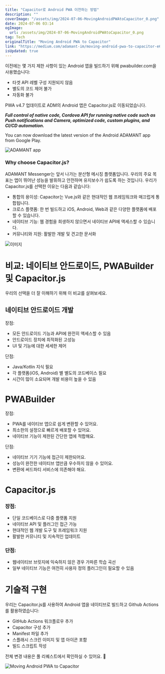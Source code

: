 ```yaml
---
title: "Capacitor로 Android PWA 이전하는 방법"
description: ""
coverImage: "/assets/img/2024-07-06-MovingAndroidPWAtoCapacitor_0.png"
date: 2024-07-06 03:14
ogImage:
  url: /assets/img/2024-07-06-MovingAndroidPWAtoCapacitor_0.png
tag: Tech
originalTitle: "Moving Android PWA to Capacitor"
link: "https://medium.com/adamant-im/moving-android-pwa-to-capacitor-e64b923284c0"
isUpdated: true
---
```


이전에는 몇 가지 제한 사항이 있는 Android 앱을 빌드하기 위해 pwabuilder.com을 사용했습니다:

- 타겟 API 레벨 구성 지원되지 않음
- 별도의 코드 제어 불가
- 자동화 불가

PWA v4.7 업데이트로 ADM의 Android 앱은 Capacitor.js로 이동되었습니다.

<!-- cozy-coder - 수평 -->

<ins class="adsbygoogle"
     style="display:block"
     data-ad-client="ca-pub-4877378276818686"
     data-ad-slot="1107185301"
     data-ad-format="auto"
     data-full-width-responsive="true"></ins>

<script>
     (adsbygoogle = window.adsbygoogle || []).push({});
</script>

**_Full control of native code, Cordova API for running native code such as Push notifications and Camera, optimized code, custom plugins, and CI/CD automation._**

You can now download the latest version of the Android ADAMANT app from Google Play.

![ADAMANT app](/assets/img/2024-07-06-MovingAndroidPWAtoCapacitor_1.png)

### Why choose Capacitor.js?

<!-- cozy-coder - 수평 -->

<ins class="adsbygoogle"
     style="display:block"
     data-ad-client="ca-pub-4877378276818686"
     data-ad-slot="1107185301"
     data-ad-format="auto"
     data-full-width-responsive="true"></ins>

<script>
     (adsbygoogle = window.adsbygoogle || []).push({});
</script>

ADAMANT Messenger는 앞서 나가는 분산형 메시징 플랫폼입니다. 우리의 주요 목표는 앱이 뛰어난 성능을 발휘하고 안전하며 유지보수가 쉽도록 하는 것입니다. 우리가 Capacitor.js를 선택한 이유는 다음과 같습니다:

- 통합의 용이성: Capacitor는 Vue.js와 같은 현대적인 웹 프레임워크와 매끄럽게 통합됩니다.
- 크로스 플랫폼: 한 번 빌드하고 iOS, Android, Web과 같은 다양한 플랫폼에 배포할 수 있습니다.
- 네이티브 기능: 웹 경험을 희생하지 않으면서 네이티브 API에 액세스할 수 있습니다.
- 커뮤니티와 지원: 활발한 개발 및 견고한 문서화

![이미지](/assets/img/2024-07-06-MovingAndroidPWAtoCapacitor_2.png)

# 비교: 네이티브 안드로이드, PWABuilder 및 Capacitor.js

<!-- cozy-coder - 수평 -->

<ins class="adsbygoogle"
     style="display:block"
     data-ad-client="ca-pub-4877378276818686"
     data-ad-slot="1107185301"
     data-ad-format="auto"
     data-full-width-responsive="true"></ins>

<script>
     (adsbygoogle = window.adsbygoogle || []).push({});
</script>

우리의 선택을 더 잘 이해하기 위해 이 비교를 살펴보세요.

## 네이티브 안드로이드 개발

장점:

- 모든 안드로이드 기능과 API에 완전히 액세스할 수 있음
- 안드로이드 장치에 최적화된 고성능
- UI 및 기능에 대한 세세한 제어

<!-- cozy-coder - 수평 -->

<ins class="adsbygoogle"
     style="display:block"
     data-ad-client="ca-pub-4877378276818686"
     data-ad-slot="1107185301"
     data-ad-format="auto"
     data-full-width-responsive="true"></ins>

<script>
     (adsbygoogle = window.adsbygoogle || []).push({});
</script>

단점:

- Java/Kotlin 지식 필요
- 각 플랫폼(iOS, Android) 별 별도의 코드베이스 필요
- 시간이 많이 소요되며 개발 비용이 높을 수 있음

# PWABuilder

장점:

<!-- cozy-coder - 수평 -->

<ins class="adsbygoogle"
     style="display:block"
     data-ad-client="ca-pub-4877378276818686"
     data-ad-slot="1107185301"
     data-ad-format="auto"
     data-full-width-responsive="true"></ins>

<script>
     (adsbygoogle = window.adsbygoogle || []).push({});
</script>

- PWA를 네이티브 앱으로 쉽게 변환할 수 있어요.
- 최소한의 설정으로 빠르게 배포할 수 있어요.
- 네이티브 기능이 제한된 간단한 앱에 적합해요.

단점:

- 네이티브 기기 기능에 접근이 제한되어요.
- 성능이 완전한 네이티브 앱만큼 우수하지 않을 수 있어요.
- 변환에 써드파티 서비스에 의존해야 해요.

# Capacitor.js

<!-- cozy-coder - 수평 -->

<ins class="adsbygoogle"
     style="display:block"
     data-ad-client="ca-pub-4877378276818686"
     data-ad-slot="1107185301"
     data-ad-format="auto"
     data-full-width-responsive="true"></ins>

<script>
     (adsbygoogle = window.adsbygoogle || []).push({});
</script>

### 장점:

- 단일 코드베이스로 다중 플랫폼 지원
- 네이티브 API 및 플러그인 접근 가능
- 현대적인 웹 개발 도구 및 프레임워크 지원
- 활발한 커뮤니티 및 지속적인 업데이트

### 단점:

- 웹네이티브 브릿지에 익숙하지 않은 경우 가파른 학습 곡선
- 일부 네이티브 기능은 여전히 사용자 정의 플러그인이 필요할 수 있음

<!-- cozy-coder - 수평 -->

<ins class="adsbygoogle"
     style="display:block"
     data-ad-client="ca-pub-4877378276818686"
     data-ad-slot="1107185301"
     data-ad-format="auto"
     data-full-width-responsive="true"></ins>

<script>
     (adsbygoogle = window.adsbygoogle || []).push({});
</script>

# 기술적 구현

우리는 Capacitor.js를 사용하여 Android 앱을 네이티브로 빌드하고 Github Actions를 활용하였습니다:

- GitHub Actions 워크플로우 추가
- Capacitor 구성 추가
- Manifest 파일 추가
- 스플래시 스크린 이미지 및 앱 아이콘 포함
- 빌드 스크립트 작성

전체 변경 내용은 풀 리퀘스트에서 확인하실 수 있어요. 🌟

<!-- cozy-coder - 수평 -->

<ins class="adsbygoogle"
     style="display:block"
     data-ad-client="ca-pub-4877378276818686"
     data-ad-slot="1107185301"
     data-ad-format="auto"
     data-full-width-responsive="true"></ins>

<script>
     (adsbygoogle = window.adsbygoogle || []).push({});
</script>

![Moving Android PWA to Capacitor](/assets/img/2024-07-06-MovingAndroidPWAtoCapacitor_3.png)
